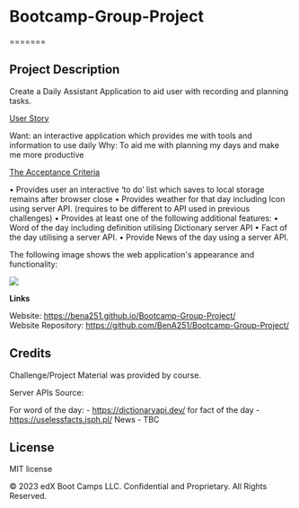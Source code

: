 # Bootcamp-Group-Project


=======
## Project Description 

Create a Daily Assistant Application to aid user with recording and planning tasks.


<ins>User Story</ins> <br>

Want: an interactive application which provides me with tools and information to use daily 
Why: To aid me with planning my days and make me more productive

<ins>The Acceptance Criteria </ins> <br>

•	Provides user an interactive ‘to do’ list which saves to local storage remains after browser close
•	Provides weather for that day including Icon using server API. (requires to be different to API used in previous challenges)
•	Provides at least one of the following additional features:
  •	Word of the day including definition utilising Dictionary server API
  •	Fact of the day utilising a server API.
  •	Provide News of the day using a server API.


The following image shows the web application's appearance and functionality:

![](./images/10-server-side-apis-challenge-demo.png)


<strong>Links</strong>

Website: https://bena251.github.io/Bootcamp-Group-Project/ <br>
Website Repository: https://github.com/BenA251/Bootcamp-Group-Project/


## Credits

Challenge/Project Material was provided by course. 

Server APIs Source:


For word of the day:  - https://dictionaryapi.dev/
for fact of the day  - https://uselessfacts.jsph.pl/
News - TBC



## License

MIT license




© 2023 edX Boot Camps LLC. Confidential and Proprietary. All Rights Reserved.

